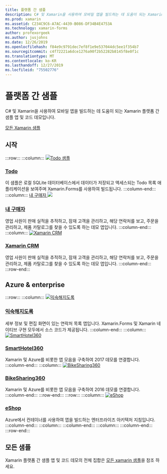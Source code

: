 ```yaml
---
title: 플랫폼 간 샘플
description: C# 및 Xamarin을 사용하여 모바일 앱을 빌드하는 데 도움이 되는 Xamarin 플랫폼 간 샘플 앱 및 코드 데모입니다.
ms.prod: xamarin
ms.assetid: C234C9C6-A7AC-4439-B086-DF34B4E4753A
ms.technology: xamarin-forms
author: profexorgeek
ms.author: jusjohns
ms.date: 12/26/2019
ms.openlocfilehash: f84e9c9791dec7ef8f1e9e537044dc5ee1f354b7
ms.sourcegitcommit: c4f72221a6dce1276a90f2b52282b8145f8e0f1c
ms.translationtype: MT
ms.contentlocale: ko-KR
ms.lasthandoff: 12/27/2019
ms.locfileid: "75502776"
---
```

# <a name="cross-platform-samples"></a>플랫폼 간 샘플

C# 및 Xamarin을 사용하여 모바일 앱을 빌드하는 데 도움이 되는 Xamarin 플랫폼 간 샘플 앱 및 코드 데모입니다.

[모든 Xamarin 샘플](https://docs.microsoft.com/samples/browse/?products=xamarin)

## <a name="get-started"></a>시작

:::row:::
    :::column:::
[![Todo 샘플](images/todo.png)](https://docs.microsoft.com/samples/xamarin/xamarin-forms-samples/todo/)

### <a name="todohttpsdocsmicrosoftcomsamplesxamarinxamarin-forms-samplestodo"></a>[Todo](https://docs.microsoft.com/samples/xamarin/xamarin-forms-samples/todo/)

이 샘플은 로컬 SQLite 데이터베이스에서 데이터가 저장되고 액세스되는 Todo 목록 애플리케이션을 보여주며 Xamarin.Forms를 사용하여 빌드됩니다.
    :::column-end:::
    :::column:::
[내 구매자 ![](images/myshoppe.png)](https://github.com/xamarinhq/app-myshoppe)

### <a name="my-shoppehttpsgithubcomxamarinhqapp-myshoppe"></a>[내 구매자](https://github.com/xamarinhq/app-myshoppe)

영업 사원이 판매 실적을 추적하고, 잠재 고객을 관리하고, 해당 연락처를 보고, 주문을 관리하고, 제품 카탈로그를 찾을 수 있도록 하는 데모 앱입니다.
    :::column-end:::
    :::column:::
[![Xamarin CRM](images/crm.png)](https://github.com/xamarin/app-crm)

### <a name="xamarin-crmhttpsgithubcomxamarinapp-crm"></a>[Xamarin CRM](https://github.com/xamarin/app-crm)

영업 사원이 판매 실적을 추적하고, 잠재 고객을 관리하고, 해당 연락처를 보고, 주문을 관리하고, 제품 카탈로그를 찾을 수 있도록 하는 데모 앱입니다.
    :::column-end:::
:::row-end:::

## <a name="azure--enterprise"></a>Azure & enterprise

:::row:::
    :::column:::
[![익숙해지도록](images/acquaint.jpg)](https://github.com/xamarinhq/app-acquaint/)

### <a name="acquainthttpsgithubcomxamarinhqapp-acquaint"></a>[익숙해지도록](https://github.com/xamarinhq/app-acquaint/)

세부 정보 및 편집 화면이 있는 연락처 목록 앱입니다. Xamarin.Forms 및 Xamarin 네이티브 구현 모두에서 소스 코드가 제공됩니다.
    :::column-end:::
    :::column:::
[![SmartHotel360](images/smarthotel360.png)](https://github.com/Microsoft/SmartHotel360-mobile-desktop-apps)

### <a name="smarthotel360httpsgithubcommicrosoftsmarthotel360-mobile-desktop-apps"></a>[SmartHotel360](https://github.com/Microsoft/SmartHotel360-mobile-desktop-apps)

Xamarin 및 Azure를 비롯한 앱 모음을 구축하여 2017 데모를 연결합니다.
    :::column-end:::
    :::column:::
[![BikeSharing360](images/bikesharing360.png)](https://github.com/Microsoft/BikeSharing360_MobileApps)

### <a name="bikesharing360httpsgithubcommicrosoftbikesharing360_mobileapps"></a>[BikeSharing360](https://github.com/Microsoft/BikeSharing360_MobileApps)

Xamarin 및 Azure를 비롯한 앱 모음을 구축하여 2016 데모를 연결합니다.
    :::column-end:::
:::row-end:::
:::row:::
    :::column:::
[![eShop](images/eshop.png)](https://github.com/dotnet-architecture/eShopOnContainers/tree/dev/src/Mobile)

### <a name="eshophttpsgithubcomdotnet-architectureeshoponcontainerstreedevsrcmobile"></a>[eShop](https://github.com/dotnet-architecture/eShopOnContainers/tree/dev/src/Mobile)

Azure에서 컨테이너를 사용하여 앱을 빌드하는 엔터프라이즈 아키텍처 지침입니다.
    :::column-end:::
    :::column:::
    :::column-end:::
    :::column:::
    :::column-end:::
:::row-end:::

## <a name="all-samples"></a>모든 샘플

Xamarin 플랫폼 간 샘플 앱 및 코드 데모의 전체 집합은 [모든 xamarin 샘플](https://docs.microsoft.com/samples/browse/?products=xamarin)을 참조 하세요.
